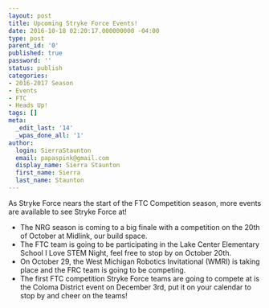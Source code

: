 ```yaml
---
layout: post
title: Upcoming Stryke Force Events!
date: 2016-10-18 02:20:17.000000000 -04:00
type: post
parent_id: '0'
published: true
password: ''
status: publish
categories:
- 2016-2017 Season
- Events
- FTC
- Heads Up!
tags: []
meta:
  _edit_last: '14'
  _wpas_done_all: '1'
author:
  login: SierraStaunton
  email: papaspink@gmail.com
  display_name: Sierra Staunton
  first_name: Sierra
  last_name: Staunton
---
```

<p>As Stryke Force nears the start of the FTC Competition season, more events are available to see Stryke Force at!</p>
<ul>
<li>The NRG season is coming to a big finale with a competition on the 20th of October at Midlink, our build space.</li>
<li>The FTC team is going to be participating in the Lake Center Elementary School I Love STEM Night, feel free to stop by on October 20th.</li>
<li>On October 29, the West Michigan Robotics Invitational (WMRI) is taking place and the FRC team is going to be competing.</li>
<li>The first FTC competition Stryke Force teams are going to compete at is the Coloma District event on December 3rd, put it on your calendar to stop by and cheer on the teams!</li>
</ul>
